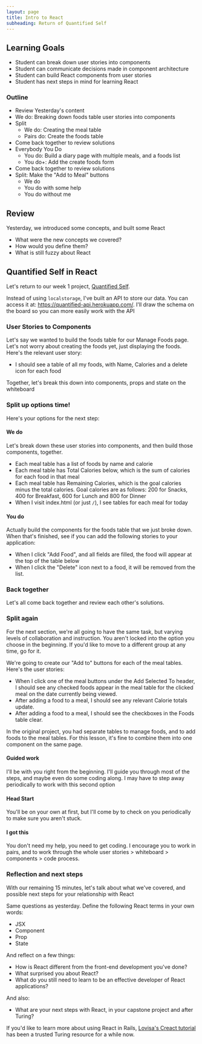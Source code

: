 ```yaml
---
layout: page
title: Intro to React
subheading: Return of Quantified Self
---
```


Learning Goals
---------------

-   Student can break down user stories into components
-   Student can communicate decisions made in component architecture
-   Student can build React components from user stories
-   Student has next steps in mind for learning React

### Outline

-   Review Yesterday's content
-   We do: Breaking down foods table user stories into components
-   Split
    -   We do: Creating the meal table
    -   Pairs do: Create the foods table
-   Come back together to review solutions
-   Everybody You Do
    -   You do: Build a diary page with multiple meals, and a foods list
    -   You do+: Add the create foods form
-   Come back together to review solutions
-   Split: Make the "Add to Meal" buttons
    -   We do
    -   You do with some help
    -   You do without me

Review
-------

Yesterday, we introduced some concepts, and built some React

-   What were the new concepts we covered?
-   How would you define them?
-   What is still fuzzy about React

Quantified Self in React
-----------

Let's return to our week 1 project, [Quantified Self](../projects/quantified-self/quantified-self).

Instead of using `localstorage`, I've built an API to store our data. You can access it at: <https://quantified-api.herokuapp.com/>. I'll draw the schema on the board so you can more easily work with the API

### User Stories to Components

Let's say we wanted to build the foods table for our Manage Foods page. Let's not worry about creating the foods yet, just displaying the foods. Here's the relevant user story:

-   I should see a table of all my foods, with Name, Calories and a delete icon for each food

Together, let's break this down into components, props and state on the whiteboard

### Split up options time!

Here's your options for the next step:

#### We do

Let's break down these user stories into components, and then build those components, together.

-   Each meal table has a list of foods by name and calorie
-   Each meal table has Total Calories below, which is the sum of calories for each food in that meal
-   Each meal table has Remaining Calories, which is the goal calories minus the total calories. Goal calories are as follows: 200 for Snacks, 400 for Breakfast, 600 for Lunch and 800 for Dinner
-   When I visit index.html (or just `/`), I see tables for each meal for today

#### You do

Actually build the components for the foods table that we just broke down. When that's finished, see if you can add the following stories to your application:

-   When I click "Add Food", and all fields are filled, the food will appear at the top of the table below
-   When I click the "Delete" icon next to a food, it will be removed from the list.

### Back together

Let's all come back together and review each other's solutions.

### Split again

For the next section, we're all going to have the same task, but varying levels of collaboration and instruction. You aren't locked into the option you choose in the beginning. If you'd like to move to a different group at any time, go for it.

We're going to create our "Add to" buttons for each of the meal tables. Here's the user stories:

-   When I click one of the meal buttons under the Add Selected To header, I should see any checked foods appear in the meal table for the clicked meal on the date currently being viewed.
-   After adding a food to a meal, I should see any relevant Calorie totals update.
-   After adding a food to a meal, I should see the checkboxes in the Foods table clear.

In the original project, you had separate tables to manage foods, and to add foods to the meal tables. For this lesson, it's fine to combine them into one component on the same page.

#### Guided work

I'll be with you right from the beginning. I'll guide you through most of the steps, and maybe even do some coding along. I may have to step away periodically to work with this second option

#### Head Start

You'll be on your own at first, but I'll come by to check on you periodically to make sure you aren't stuck.

#### I got this

You don't need my help, you need to get coding. I encourage you to work in pairs, and to work through the whole user stories > whiteboard > components > code process.

### Reflection and next steps

With our remaining 15 minutes, let's talk about what we've covered, and possible next steps for your relationship with React

Same questions as yesterday. Define the following React terms in your own words:

-   JSX
-   Component
-   Prop
-   State

And reflect on a few things:

-   How is React different from the front-end development you've done?
-   What surprised you about React?
-   What do you still need to learn to be an effective developer of React applications?

And also:

-   What are your next steps with React, in your capstone project and after Turing?

If you'd like to learn more about using React in Rails, [Lovisa's Creact tutorial](https://github.com/applegrain/creact) has been a trusted Turing resource for a while now.
